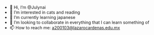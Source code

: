 - 👋 Hi, I’m @Julynai
- 👀 I’m interested in cats and reading
- 🌱 I’m currently learning japanese
- 💞️ I’m looking to collaborate in everything that I can learn something of
- 📫 How to reach me: a200103@lazarocardenas.edu.mx

<!---
Julynai/Julynai is a ✨ special ✨ repository because its `README.md` (this file) appears on your GitHub profile.
You can click the Preview link to take a look at your changes.
--->
